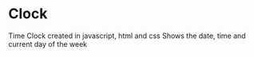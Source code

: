 # Clock
Time Clock created in javascript, html and css
Shows the date, time and current day of the week 
